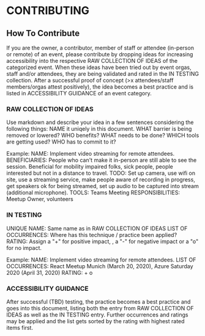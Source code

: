 # CONTRIBUTING

## How To Contribute
If you are the owner, a contributor, member of staff or attendee (in-person or remote) of an event, please contribute by dropping ideas for increasing accessibility into the respective RAW COLLECTION OF IDEAS of the categorized event. When these ideas have been tried out by event orgas, staff and/or attendees, they are being validated and rated in the IN TESTING collection. After a successful proof of concept (>x attendees/staff members/orgas attest positively), the idea becomes a best practice and is listed in ACCESSIBILITY GUIDANCE of an event category.

### RAW COLLECTION OF IDEAS
Use markdown and describe your idea in a few sentences considering the following things:
NAME it uniqely in this document.
WHAT barrier is being removed or lowered? WHO benefits?
WHAT needs to be done?
WHICH tools are getting used?
WHO has to commit to it?

Example: 
NAME: Implement video streaming for remote attendees.
BENEFICIARIES: People who can't make it in-person are still able to see the session. Beneficial for mobility impaired folks, sick people, people interested but not in a distance to travel.
TODO: Set up camera, use wifi on site, use a streaming service, make people aware of recording in progress, get speakers ok for being streamed, set up audio to be captured into stream (additional microphone).
TOOLS: Teams Meeting
RESPONSIBILITIES: Meetup Owner, volunteers 

### IN TESTING
UNIQUE NAME: Same name as in RAW COLLECTION OF IDEAS
LIST OF OCCURRENCES: Where has this technique / practice been applied?
RATING: Assign a "+" for positive impact, , a "-" for negative impact or a "o" for no impact. 

Example: 
NAME: Implement video streaming for remote attendees.
LIST OF OCCURRENCES: React Meetup Munich (March 20, 2020), Azure Saturday 2020 (April 31, 2020)
RATING: + o

### ACCESSIBILITY GUIDANCE
After successful (TBD) testing, the practice becomes a best practice and goes into this document, listing both the entry from RAW COLLECTION OF IDEAS as well as the IN TESTING entry. Further occurrences and ratings may be applied and the list gets sorted by the rating with highest rated items first.




